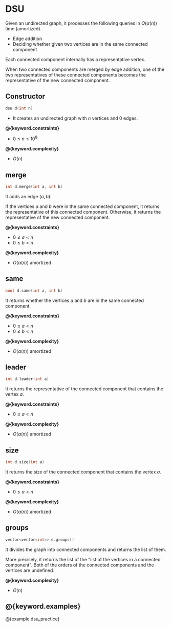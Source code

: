 # DSU

Given an undirected graph, it processes the following queries in $O(\alpha(n))$ time (amortized).

- Edge addition
- Deciding whether given two vertices are in the same connected component

Each connected component internally has a representative vertex.

When two connected components are merged by edge addition, one of the two representatives of these connected components becomes the representative of the new connected component.

## Constructor

```cpp
dsu d(int n)
```

- It creates an undirected graph with $n$ vertices and $0$ edges.

**@{keyword.constraints}**

- $0 \leq n \leq 10^8$

**@{keyword.complexity}**

- $O(n)$

## merge

```cpp
int d.merge(int a, int b)
```

It adds an edge $(a, b)$.

If the vertices $a$ and $b$ were in the same connected component, it returns the representative of this connected component. Otherwise, it returns the representative of the new connected component.

**@{keyword.constraints}**

- $0 \leq a < n$
- $0 \leq b < n$

**@{keyword.complexity}**

- $O(\alpha(n))$ amortized

## same

```cpp
bool d.same(int a, int b)
```

It returns whether the vertices $a$ and $b$ are in the same connected component.

**@{keyword.constraints}**

- $0 \leq a < n$
- $0 \leq b < n$

**@{keyword.complexity}**

- $O(\alpha(n))$ amortized

## leader

```cpp
int d.leader(int a)
```

It returns the representative of the connected component that contains the vertex $a$.

**@{keyword.constraints}**

- $0 \leq a < n$

**@{keyword.complexity}**

- $O(\alpha(n))$ amortized

## size

```cpp
int d.size(int a)
```

It returns the size of the connected component that contains the vertex $a$.

**@{keyword.constraints}**

- $0 \leq a < n$

**@{keyword.complexity}**

- $O(\alpha(n))$ amortized

## groups

```cpp
vector<vector<int>> d.groups()
```

It divides the graph into connected components and returns the list of them.

More precisely, it returns the list of the "list of the vertices in a connected component".
Both of the orders of the connected components and the vertices are undefined.

**@{keyword.complexity}**

- $O(n)$

## @{keyword.examples}

@{example.dsu_practice}
